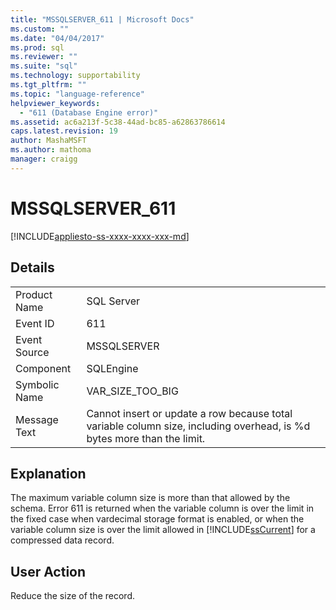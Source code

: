 ```yaml
---
title: "MSSQLSERVER_611 | Microsoft Docs"
ms.custom: ""
ms.date: "04/04/2017"
ms.prod: sql
ms.reviewer: ""
ms.suite: "sql"
ms.technology: supportability
ms.tgt_pltfrm: ""
ms.topic: "language-reference"
helpviewer_keywords: 
  - "611 (Database Engine error)"
ms.assetid: ac6a213f-5c38-44ad-bc85-a62863786614
caps.latest.revision: 19
author: MashaMSFT
ms.author: mathoma
manager: craigg
---
```

# MSSQLSERVER_611
[!INCLUDE[appliesto-ss-xxxx-xxxx-xxx-md](../../includes/appliesto-ss-xxxx-xxxx-xxx-md.md)]
  
## Details  
  
|||  
|-|-|  
|Product Name|SQL Server|  
|Event ID|611|  
|Event Source|MSSQLSERVER|  
|Component|SQLEngine|  
|Symbolic Name|VAR_SIZE_TOO_BIG|  
|Message Text|Cannot insert or update a row because total variable column size, including overhead, is %d bytes more than the limit.|  
  
## Explanation  
The maximum variable column size is more than that allowed by the schema. Error 611 is returned when the variable column is over the limit in the fixed case when vardecimal storage format is enabled, or when the variable column size is over the limit allowed in [!INCLUDE[ssCurrent](../../includes/sscurrent-md.md)] for a compressed data record.  
  
## User Action  
Reduce the size of the record.  
  
